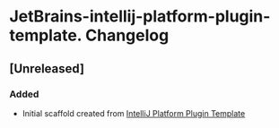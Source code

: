 <!-- Keep a Changelog guide -> https://keepachangelog.com -->

# JetBrains-intellij-platform-plugin-template. Changelog

## [Unreleased]
### Added
- Initial scaffold created from [IntelliJ Platform Plugin Template](https://github.com/JetBrains/intellij-platform-plugin-template)
